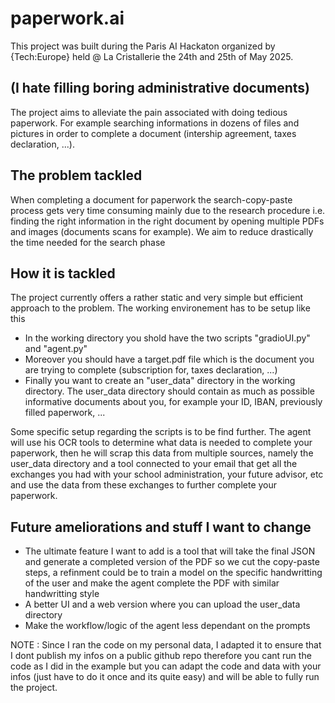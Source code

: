 # paperwork.ai
This project was built during the Paris AI Hackaton organized by {Tech:Europe} held @ La Cristallerie the 24th and 25th of May 2025.
## (I hate filling boring administrative documents)
The project aims to alleviate the pain associated with doing tedious paperwork. For example searching informations in dozens of files and pictures in order to complete a document (intership agreement, taxes declaration, ...).

## The problem tackled
When completing a document for paperwork the search-copy-paste process gets very time consuming mainly due to the research procedure i.e. finding the right information in the right document by opening multiple PDFs and images (documents scans for example). We aim to reduce drastically the time needed for the search phase

## How it is tackled

The project currently offers a rather static and very simple but efficient approach to the problem. The working environement has to be setup like this 
<ul>
  <li>In the working directory you shold have the two scripts "gradioUI.py" and "agent.py"</li>
  <li>Moreover you should have a target.pdf file which is the document you are trying to complete (subscription for, taxes declaration, ...)</li>
  <li>Finally you want to create an "user_data" directory in the working directory. The user_data directory should contain as much as possible informative documents about you, for example your ID, IBAN, previously filled paperwork, ...</li>
</ul>
Some specific setup regarding the scripts is to be find further.
The agent will use his OCR tools to determine what data is needed to complete your paperwork, then he will scrap this data from multiple sources, namely the user_data directory and a tool connected to your email that get all the exchanges you had with your school administration, your future advisor, etc and use the data from these exchanges to further complete your paperwork.

## Future ameliorations and stuff I want to change
<ul>
  <li> The ultimate feature I want to add is a tool that will take the final JSON and generate a completed version of the PDF so we cut the copy-paste steps, a refinment could be to train a model on the specific handwritting of the user and make the agent complete the PDF with similar handwritting style </li>
  <li> A better UI and a web version where you can upload the user_data directory </li>
  <li> Make the workflow/logic of the agent less dependant on the prompts </li>
</ul>
NOTE : Since I ran the code on my personal data, I adapted it to ensure that I dont publish my infos on a public github repo therefore you cant run the code as I did in the example but you can adapt the code and data with your infos (just have to do it once and its quite easy) and will be able to fully run the project.





